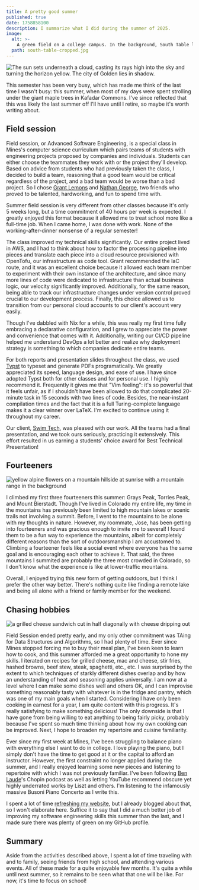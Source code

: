 ```yaml
---
title: A pretty good summer
published: true
date: 1758858100
description: I summarize what I did during the summer of 2025.
image:
  alt: >-
    A green field on a college campus. In the background, South Table lies underneath a large cumulonimbus cloud.
  path: south-table-cropped.jpg
---
```


![The sun sets underneath a cloud, casting its rays high into the sky and turning the horizon yellow. The city of Golden lies in shadow.](view-from-south-table.jpg "I love watching sunsets, especially from the top of South Table.")

This semester has been very busy, which has made me think of the last time I
wasn't busy: this summer, when most of my days were spent strolling under the
giant maple trees in Kafadar Commons. I've since reflected that this was likely
the last summer off I'll have until I retire, so maybe it's worth writing
about.

## Field session

Field session, or Advanced Software Engineering, is a special class in Mines's
computer science curriculum which pairs teams of students with engineering
projects proposed by companies and individuals. Students can either choose the
teammates they work with or the project they'll develop. Based on advice from
students who had previously taken the class, I decided to build a team,
reasoning that a good team would be critical regardless of the project, and a
bad team would be worse than a bad project. So I chose [Grant
Lemons](https://grantlemons.com/) and [Nathan
George](https://www.whimsicalcode.com/), two friends who proved to be talented,
hardworking, and fun to spend time with.

Summer field session is very different from other classes because it's only 5
weeks long, but a time commitment of 40 hours per week is expected. I greatly
enjoyed this format because it allowed me to treat school more like a full-time
job. When I came home, I was done with work. None of the working-after-dinner
nonsense of a regular semester!

The class improved my technical skills significantly. Our entire project lived
in AWS, and I had to think about how to factor the processing pipeline into
pieces and translate each piece into a cloud resource provisioned with
OpenTofu, our infrastructure as code tool. Grant recommended the IaC route, and
it was an excellent choice because it allowed each team member to experiment
with their own instance of the architecture, and since many more lines of code
were dedicated to infrastructure than actual business logic, our velocity
significantly improved. Additionally, for the same reason, being able to track
our infrastructure changes under version control proved crucial to our
development process. Finally, this choice allowed us to transition from our
personal cloud accounts to our client's account very easily.

Though I've dabbled with Nix for a while, this was really my first time fully
embracing a declarative configuration, and I grew to appreciate the power and
convenience that comes with it. Additionally, writing our CI/CD pipeline helped
me understand DevOps a lot better and realize why deployment strategy is
something to which companies dedicate entire teams.

For both reports and presentation slides throughout the class, we used
[Typst](https://typst.app/) to typeset and generate PDFs programatically. We
greatly appreciated its speed, language design, and ease of use. I have since
adopted Typst both for other classes and for personal use. I highly recommend
it. Frequently it gives me that "Vim feeling": it's so powerful that it feels
unfair, as if I shouldn't have been allowed to do that complicated 20-minute
task in 15 seconds with two lines of code. Besides, the near-instant
compilation times and the fact that it is a full Turing-complete language makes
it a clear winner over LaTeX. I'm excited to continue using it throughout my
career.

Our client, [Swim Tech](https://swimtechsport.com/), was pleased with our work.
All the teams had a final presentation, and we took ours seriously, practicing
it extensively. This effort resulted in us earning a students' choice award for
Best Technical Presentation!

## Fourteeners

![yellow alpine flowers on a mountain hillside at sunrise with a mountain range in the background](flowers.jpg "The mountains at golden hour are a special experience for me.")

I climbed my first three fourteeners this summer: Grays Peak, Torries Peak, and
Mount Bierstadt. Though I've lived in Colorado my entire life, my time in the
mountains has previously been limited to high mountain lakes or scenic trails
not involving a summit. Before, I went to the mountains to be alone with my
thoughts in nature. However, my roommate, Jose, has been getting into
fourteeners and was gracious enough to invite me to several! I found them to be
a fun way to experience the mountains, albeit for completely different reasons
than the sort of outdoorsmanship I am accustomed to. Climbing a fourteener
feels like a social event where everyone has the same goal and is encouraging
each other to achieve it. That said, the three mountains I summited are
probably the three most crowded in Colorado, so I don't know what the
experience is like at lower-traffic mountains.

Overall, I enjoyed trying this new form of getting outdoors, but I think I
prefer the other way better. There's nothing quite like finding a remote lake
and being all alone with a friend or family member for the weekend.

## Chasing hobbies

![a grilled cheese sandwich cut in half diagonally with cheese dripping out](grilled-cheese.jpg "The secret to grilled cheese is patience. (Extra butter doesn't hurt, either.)")

Field Session ended pretty early, and my only other commitment was TAing for
Data Structures and Algorithms, so I had plenty of time. Ever since Mines
stopped forcing me to buy their meal plan, I've been keen to learn how to cook,
and this summer afforded me a great opportunity to hone my skills. I iterated
on recipes for grilled cheese, mac and cheese, stir fries, hashed browns, beef
stew, steak, spaghetti, etc., etc. I was surprised by the extent to which
techniques of starkly different dishes overlap and by how an understanding of
heat and seasoning applies universally. I am now at a level where I can make
some dishes well and others OK, and I can improvise something reasonably tasty
with whatever is in the fridge and pantry, which was one of my main goals when
I started. Considering I have only been cooking in earnest for a year, I am
quite content with this progress. It's really satisfying to make something
delicious! The only downside is that I have gone from being willing to eat
anything to being fairly picky, probably because I've spent so much time
thinking about how my own cooking can be improved. Next, I hope to broaden my
repertoire and cuisine familiarity.

Ever since my first week at Mines, I've been struggling to balance piano with
everything else I want to do in college. I love playing the piano, but I simply
don't have the time to get good at it or the capital to afford an instructor.
However, the first constraint no longer applied during the summer, and I really
enjoyed learning some new pieces and listening to repertoire with which I was
not previously familiar. I've been following [Ben
Laude](https://www.youtube.com/@benlawdy)'s Chopin podcast as well as letting
YouTube recommend obscure yet highly underrated works by Liszt and others. I'm
listening to the infamously massive Busoni Piano Concerto as I write this.

I spent a lot of time [refreshing my
website](https://byronsharman.com/blog/website-takeaways), but I already
blogged about that, so I won't elaborate here. Suffice it to say that I did a
much better job of improving my software engineering skills this summer than
the last, and I made sure there was plenty of green on my GitHub profile.

## Summary

Aside from the activities described above, I spent a lot of time traveling with
and to family, seeing friends from high school, and attending various events.
All of these made for a quite enjoyable few months. It's quite a while until
next summer, so it remains to be seen what that one will be like. For now, it's
time to focus on school!
